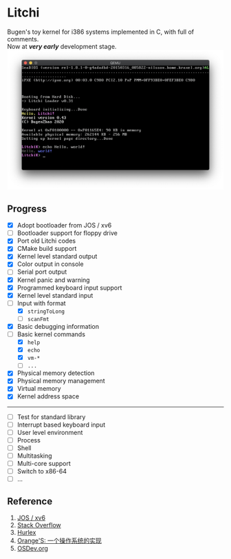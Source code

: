 # Litchi
Bugen's toy kernel for i386 systems implemented in C, with full of comments.   
Now at **_very early_** development stage.  
![litchi v0.43](img/v0.43.png)

## Progress
- [x] Adopt bootloader from JOS / xv6
- [ ] Bootloader support for floppy drive
- [x] Port old Litchi codes
- [x] CMake build support
- [x] Kernel level standard output
- [x] Color output in console
- [ ] Serial port output
- [x] Kernel panic and warning
- [x] Programmed keyboard input support
- [x] Kernel level standard input
- [ ] Input with format
    - [x] `stringToLong`
    - [ ] `scanFmt`
- [x] Basic debugging information
- [ ] Basic kernel commands
    - [x] `help`
    - [x] `echo`
    - [x] `vm-*`
    - [ ] `...`
- [x] Physical memory detection
- [x] Physical memory management
- [x] Virtual memory
- [x] Kernel address space
---
- [ ] Test for standard library
- [ ] Interrupt based keyboard input
- [ ] User level environment
- [ ] Process
- [ ] Shell
- [ ] Multitasking
- [ ] Multi-core support
- [ ] Switch to x86-64
- [ ] ...

## Reference
1. [JOS / xv6](https://pdos.csail.mit.edu/6.828/2018/schedule.html)
2. [Stack Overflow](https://stackoverflow.com)
3. [Hurlex](http://hurlex.0xffffff.org)
4. [Orange'S: 一个操作系统的实现](https://book.douban.com/subject/3735649/)
5. [OSDev.org](https://wiki.osdev.org)
